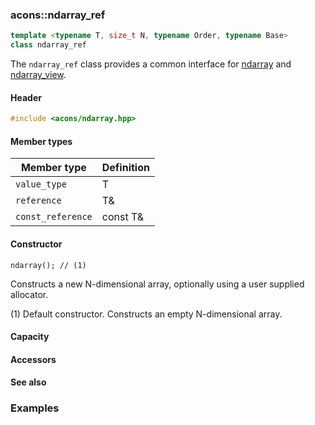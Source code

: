### acons::ndarray_ref

```c++
template <typename T, size_t N, typename Order, typename Base>
class ndarray_ref
```
The `ndarray_ref` class provides a common interface for [ndarray](ndarray) and [ndarray_view](ndarray_view).

#### Header
```c++
#include <acons/ndarray.hpp>
```

#### Member types

Member type                         |Definition
------------------------------------|------------------------------
`value_type`|T
`reference`|T&
`const_reference`|const T&

#### Constructor

    ndarray(); // (1)

Constructs a new N-dimensional array, optionally using a user supplied allocator.

(1) Default constructor. Constructs an empty N-dimensional array.

#### Capacity

#### Accessors

#### See also

### Examples
  

